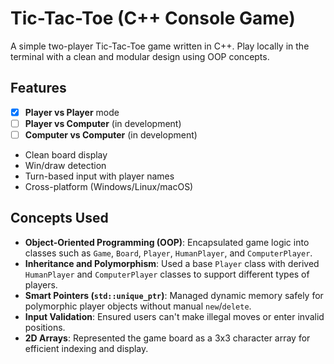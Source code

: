 # Tic-Tac-Toe (C++ Console Game)

A simple two-player Tic-Tac-Toe game written in C++. Play locally in the terminal with a clean and modular design using OOP concepts.

## Features

- [x] **Player vs Player** mode
- [ ] **Player vs Computer** (in development)
- [ ] **Computer vs Computer** (in development)
- Clean board display
- Win/draw detection
- Turn-based input with player names
- Cross-platform (Windows/Linux/macOS)

## Concepts Used

- **Object-Oriented Programming (OOP)**: Encapsulated game logic into classes such as `Game`, `Board`, `Player`, `HumanPlayer`, and `ComputerPlayer`.
- **Inheritance and Polymorphism**: Used a base `Player` class with derived `HumanPlayer` and `ComputerPlayer` classes to support different types of players.
- **Smart Pointers (`std::unique_ptr`)**: Managed dynamic memory safely for polymorphic player objects without manual `new`/`delete`.
- **Input Validation**: Ensured users can't make illegal moves or enter invalid positions.
- **2D Arrays**: Represented the game board as a 3x3 character array for efficient indexing and display.
